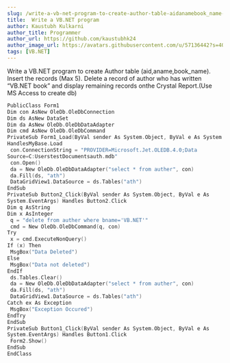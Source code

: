 ```yaml
---
slug: /write-a-vb-net-program-to-create-author-table-aidanamebook_name-insert-the-records-max-5-delete-a-record-of-author-who-has-written-vb-net-book-and-display-remaining-records-o/
title:  Write a VB.NET program
author: Kaustubh Kulkarni
author_title: Programmer
author_url: https://github.com/kaustubhk24
author_image_url: https://avatars.githubusercontent.com/u/57136442?s=400&u=681cd0b008e087edfe707cc8583d35ed30d969a1&v=4
tags: [VB.NET]
---
```


Write a VB.NET program to create Author table (aid,aname,book_name). Insert the records (Max 5). Delete a record of author who has written “VB.NET book” and display remaining records onthe Crystal Report.(Use MS Access to create db) 

```cpp title=file.vb
PublicClass Form1
Dim con AsNew OleDb.OleDbConnection
Dim ds AsNew DataSet
Dim da AsNew OleDb.OleDbDataAdapter
Dim cmd AsNew OleDb.OleDbCommand
PrivateSub Form1_Load(ByVal sender As System.Object, ByVal e As System.EventArgs)
HandlesMyBase.Load
 con.ConnectionString = "PROVIDER=Microsoft.Jet.OLEDB.4.0;Data
Source=C:UserstestDocumentsauth.mdb"
 con.Open()
 da = New OleDb.OleDbDataAdapter("select * from auther", con)
 da.Fill(ds, "ath")
 DataGridView1.DataSource = ds.Tables("ath")
EndSub
PrivateSub Button2_Click(ByVal sender As System.Object, ByVal e As
System.EventArgs) Handles Button2.Click
Dim q AsString
Dim x AsInteger
 q = "delete from auther where bname='VB.NET'"
 cmd = New OleDb.OleDbCommand(q, con)
Try
 x = cmd.ExecuteNonQuery()
If (x) Then
 MsgBox("Data Deleted")
Else
 MsgBox("Data not deleted")
EndIf
 ds.Tables.Clear()
 da = New OleDb.OleDbDataAdapter("select * from auther", con)
 da.Fill(ds, "ath")
 DataGridView1.DataSource = ds.Tables("ath")
Catch ex As Exception
 MsgBox("Exception Occured")
EndTry
EndSub
PrivateSub Button1_Click(ByVal sender As System.Object, ByVal e As
System.EventArgs) Handles Button1.Click
 Form2.Show()
EndSub
EndClass
```
